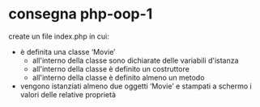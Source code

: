 # consegna php-oop-1
create un file index.php in cui:
- è definita una classe ‘Movie’
   - all'interno della classe sono dichiarate delle variabili d'istanza
   - all'interno della classe è definito un costruttore
   - all'interno della classe è definito almeno un metodo
- vengono istanziati almeno due oggetti ‘Movie’ e stampati a schermo i valori delle relative proprietà